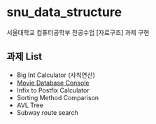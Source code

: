 # snu_data_structure

서울대학교 컴퓨터공학부 전공수업 [자료구조] 과제 구현


## 과제 List

- Big Int Calculator (사칙연산)
- [Movie Database Console](https://github.com/d5br5/snu_data_structure/tree/main/HW2, "HW2 Link")
- Infix to Postfix Calculator
- Sorting Method Comparison
- AVL Tree
- Subway route search

